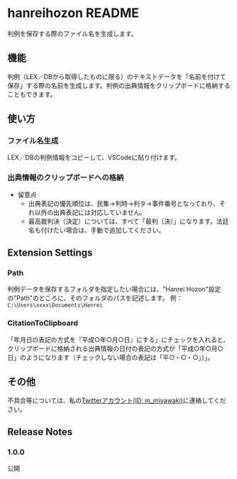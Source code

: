 # hanreihozon README
判例を保存する際のファイル名を生成します。

## 機能
判例（LEX／DBから取得したものに限る）のテキストデータを「名前を付けて保存」する際の名前を生成します。判例の出典情報をクリップボードに格納することもできます。

## 使い方
### ファイル名生成
LEX／DBの判例情報をコピーして、VSCodeに貼り付けます。

### 出典情報のクリップボードへの格納
- 留意点
	- 出典表記の優先順位は、民集→判時→判タ→事件番号となっており、それ以外の出典表記には対応していません。
	- 最高裁判決（決定）については、すべて「最判（決）」になります。法廷名も付けたい場合は、手動で追加してください。

## Extension Settings
### Path
判例データを保存するフォルダを指定したい場合には、"Hanrei Hozon"設定の"Path"のところに、そのフォルダのパスを記述します。
例：	`C:\Users\xxxx\Documents\Hanrei`

### CitationToClipboard
「年月日の表記の方式を『平成○年○月○日』にする」にチェックを入れると、クリップボードに格納される出典情報の日付の表記の方式が「平成○年○月○日」のようになります（チェックしない場合の表記は「平○・○・○」）」。

## その他
不具合等については、私の[Twitterアカウント(ID: m_miyawaki)](https://twitter.com/m_miyawaki)に連絡してください。


## Release Notes

### 1.0.0
公開
